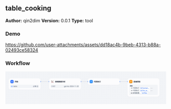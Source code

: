 ## table_cooking

**Author:** qin2dim
**Version:** 0.0.1
**Type:** tool

### Demo

https://github.com/user-attachments/assets/dd18ac4b-9beb-4313-b88a-02493ce58324


### Workflow

![image-20250321140103304](assets/demo/image-20250321140103304.png)


